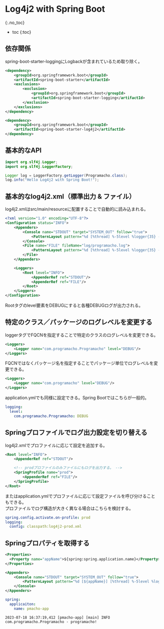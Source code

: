 # Log4j2 with Spring Boot
{:.no_toc}

* toc
{:toc}

## 依存関係
spring-boot-starter-loggingにLogbackが含まれているため取り除く。

```xml
<dependency>
    <groupId>org.springframework.boot</groupId>
    <artifactId>spring-boot-starter</artifactId>
    <exclusions>
        <exclusion>
            <groupId>org.springframework.boot</groupId>
            <artifactId>spring-boot-starter-logging</artifactId>
        </exclusion>
    </exclusions>
</dependency>

<dependency>
    <groupId>org.springframework.boot</groupId>
    <artifactId>spring-boot-starter-log4j2</artifactId>
</dependency>
```

## 基本的なAPI
```java
import org.slf4j.Logger;
import org.slf4j.LoggerFactory;

Logger log = LoggerFactory.getLogger(Programacho.class);
log.info("Hello Log4j2 with Spring Boot!");
```

## 基本的なlog4j2.xml（標準出力 & ファイル）
log4j2.xmlはsrc/main/resourceに配置することで自動的に読み込まれる。

```xml
<?xml version="1.0" encoding="UTF-8"?>
<Configuration status="INFO">
    <Appenders>
        <Console name="STDOUT" target="SYSTEM_OUT" follow="true">
            <PatternLayout pattern="%d [%thread] %-5level %logger{35} - %m%n"/>
        </Console>
        <File name="FILE" fileName="log/programacho.log">
            <PatternLayout pattern="%d [%thread] %-5level %logger{35} - %m%n"/>
        </File>
    </Appenders>

    <Loggers>
        <Root level="INFO">
            <AppenderRef ref="STDOUT"/>
            <AppenderRef ref="FILE"/>
        </Root>
    </Loggers>
</Configuration>
```

Rootタグのlevel要素をDEBUGにすると各種DEBUGログが出力される。

## 特定のクラス／パッケージのログレベルを変更する
loggerタグでFQCNを指定することで特定のクラスのログレベルを変更できる。

```xml
<Loggers>
    <Logger name="com.programacho.Programacho" level="DEBUG"/>
</Loggers>
```

FQCNではなくパッケージ名を指定することでパッケージ単位でログレベルを変更できる。

```xml
<Loggers>
    <Logger name="com.programacho" level="DEBUG"/>
</Loggers>
```

application.ymlでも同様に設定できる。Spring Bootではこちらが一般的。
```yml
logging:
  level:
    com.programacho.Programacho: DEBUG
```

## Springプロファイルでログ出力設定を切り替える
log4j2.xmlでプロファイルに応じて設定を追加する。

```xml
<Root level="INFO">
    <AppenderRef ref="STDOUT"/>

    <!-- prodプロファイルのみファイルにもログを出力する。 -->
    <SpringProfile name="prod">
        <AppenderRef ref="FILE"/>
    </SpringProfile>
</Root>
```

またはapplication.ymlでプロファイルに応じて設定ファイルを呼び分けることもできる。  
プロファイルでログ構造が大きく異なる場合はこちらを検討する。

```yml
spring.config.activate.on-profile: prod
logging:
  config: classpath:log4j2-prod.xml
```

## Springプロパティを取得する
```xml
<Properties>
  <Property name="appName">${spring:spring.application.name}</Property>
</Properties>

<Appenders>
    <Console name="STDOUT" target="SYSTEM_OUT" follow="true">
        <PatternLayout pattern="%d [${appName}] [%thread] %-5level %logger{35} - %m%n"/>
    </Console>
</Appenders>
```

```yml
spring:
  applicaiton:
    name: pmacho-app
```

```
2023-07-18 16:37:19,412 [pmacho-app] [main] INFO com.programacho.Programacho - programacho!
```
